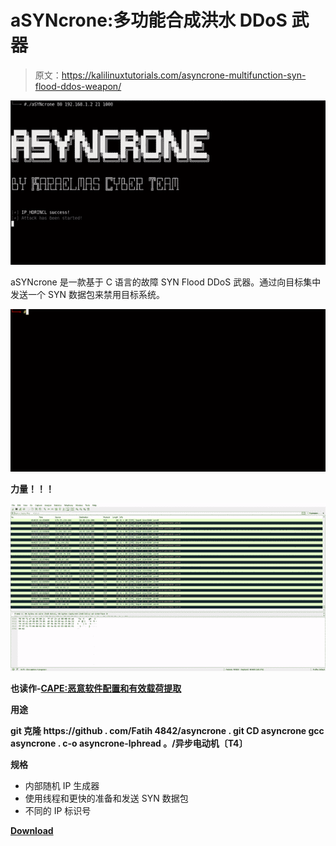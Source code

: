 # aSYNcrone:多功能合成洪水 DDoS 武器

> 原文：<https://kalilinuxtutorials.com/asyncrone-multifunction-syn-flood-ddos-weapon/>

[![aSYNcrone : Multifunction SYN Flood DDoS Weapon](img//a37a262677c5ec9750928381ce8b7cef.png "aSYNcrone : Multifunction SYN Flood DDoS Weapon")](https://1.bp.blogspot.com/-QAqlN8pULYI/XeeVKDS42BI/AAAAAAAADyY/p5PqpQm2UpAKEgqk-vbE_ak-7H3nrFATwCLcBGAsYHQ/s1600/aSYNcrone%25281%2529.png)

aSYNcrone 是一款基于 C 语言的故障 SYN Flood DDoS 武器。通过向目标集中发送一个 SYN 数据包来禁用目标系统。

![](img//e0554d54fbff839ac9708027c664330d.png)

**力量！！！**

![](img//2bb9d9d5ba2b71426228575cbee94bd2.png)

**也读作-[CAPE:恶意软件配置和有效载荷提取](https://kalilinuxtutorials.com/cape-malware-configuration-payload-extraction/)**

**用途**

**git 克隆 https://github . com/Fatih 4842/asyncrone . git
CD asyncrone
gcc asyncrone . c-o asyncrone-lphread
。/异步电动机〔T4〕**

**规格**

*   内部随机 IP 生成器
*   使用线程和更快的准备和发送 SYN 数据包
*   不同的 IP 标识号

[**Download**](https://github.com/fatih4842/aSYNcrone)